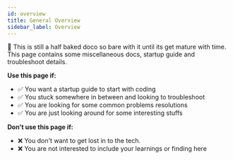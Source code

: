 ```yaml
---
id: overview
title: General Overview
sidebar_label: Overview
---
```


🚧 This is still a half baked doco so bare with it until its get mature with time.
This page contains some miscellaneous docs, startup guide and troubleshoot details.

**Use this page if:**

- :white_check_mark: You want a startup guide to start with coding
- :white_check_mark: You stuck somewhere in between and looking to troubleshoot
- :white_check_mark: You are looking for some common problems resolutions
- :white_check_mark: You are just looking around for some interesting stuffs

**Don't use this page if:**

- :x: You don't want to get lost in to the tech.
- :x: You are not interested to include your learnings or finding here